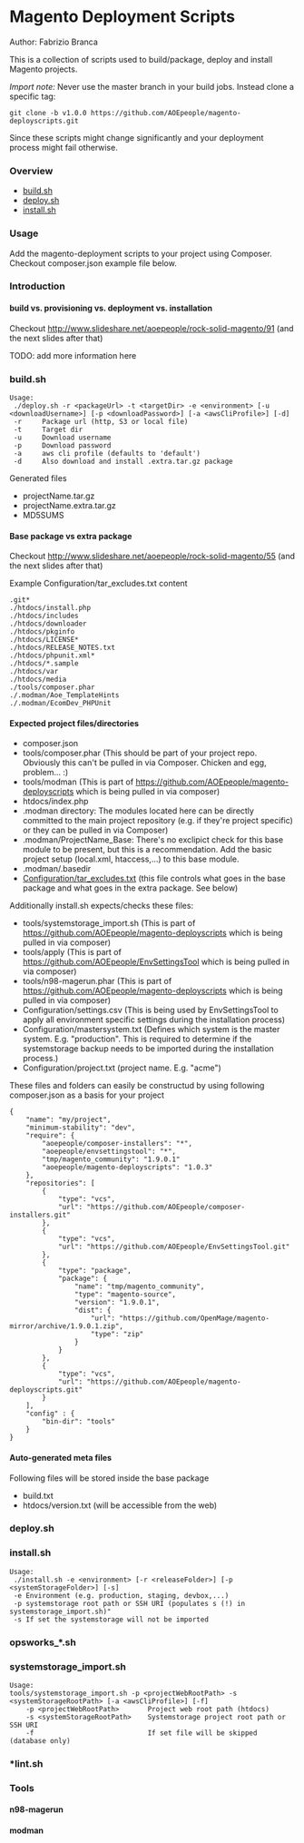 Magento Deployment Scripts
==========================

Author: Fabrizio Branca

This is a collection of scripts used to build/package, deploy and install Magento projects.

*Import note:*
Never use the master branch in your build jobs. Instead clone a specific tag:
```
git clone -b v1.0.0 https://github.com/AOEpeople/magento-deployscripts.git
```
Since these scripts might change significantly and your deployment process might fail otherwise.

### Overview

* [build.sh](#buildsh)
* [deploy.sh](#deploysh)
* [install.sh](#installsh)

### Usage

Add the magento-deployment scripts to your project using Composer. Checkout composer.json example file below.

### Introduction

#### build vs. provisioning vs. deployment vs. installation

Checkout http://www.slideshare.net/aoepeople/rock-solid-magento/91 (and the next slides after that)

TODO: add more information here

### <a name="buildsh"></a>build.sh

```
Usage:
 ./deploy.sh -r <packageUrl> -t <targetDir> -e <environment> [-u <downloadUsername>] [-p <downloadPassword>] [-a <awsCliProfile>] [-d]
 -r     Package url (http, S3 or local file)
 -t     Target dir
 -u     Download username
 -p     Download password
 -a     aws cli profile (defaults to 'default')
 -d     Also download and install .extra.tar.gz package
```

Generated files
* projectName.tar.gz
* projectName.extra.tar.gz
* MD5SUMS

#### Base package vs extra package

Checkout http://www.slideshare.net/aoepeople/rock-solid-magento/55 (and the next slides after that)

<a name="tarexcludes"></a>Example Configuration/tar_excludes.txt content

```
.git*
./htdocs/install.php
./htdocs/includes
./htdocs/downloader
./htdocs/pkginfo
./htdocs/LICENSE*
./htdocs/RELEASE_NOTES.txt
./htdocs/phpunit.xml*
./htdocs/*.sample
./htdocs/var
./htdocs/media
./tools/composer.phar
./.modman/Aoe_TemplateHints
./.modman/EcomDev_PHPUnit
```

#### Expected project files/directories

* composer.json
* tools/composer.phar (This should be part of your project repo. Obviously this can't be pulled in via Composer. Chicken and egg, problem... :)
* tools/modman (This is part of https://github.com/AOEpeople/magento-deployscripts which is being pulled in via composer)
* htdocs/index.php
* .modman directory: The modules located here can be directly committed to the main project repository (e.g. if they're project specific) or they can be pulled in via Composer)
* .modman/ProjectName_Base: There's no exclipict check for this base module to be present, but this is a recommendation. Add the basic project setup (local.xml, htaccess,...) to this base module.
* .modman/.basedir
* [Configuration/tar_excludes.txt](#tarexcludes) (this file controls what goes in the base package and what goes in the extra package. See below)

Additionally install.sh expects/checks these files:

* tools/systemstorage_import.sh (This is part of https://github.com/AOEpeople/magento-deployscripts which is being pulled in via composer)
* tools/apply (This is part of https://github.com/AOEpeople/EnvSettingsTool which is being pulled in via composer)
* tools/n98-magerun.phar (This is part of https://github.com/AOEpeople/magento-deployscripts which is being pulled in via composer)
* Configuration/settings.csv (This is being used by EnvSettingsTool to apply all environment specific settings during the installation process)
* Configuration/mastersystem.txt (Defines which system is the master system. E.g. "production". This is required to determine if the systemstorage backup needs to be imported during the installation process.)
* Configuration/project.txt (project name. E.g. "acme")

These files and folders can easily be constructud by using following composer.json as a basis for your project

```
{
    "name": "my/project",
    "minimum-stability": "dev",
    "require": {
        "aoepeople/composer-installers": "*",
        "aoepeople/envsettingstool": "*",
        "tmp/magento_community": "1.9.0.1"
        "aoepeople/magento-deployscripts": "1.0.3"
    },
    "repositories": [
        {
            "type": "vcs",
            "url": "https://github.com/AOEpeople/composer-installers.git"
        },
        {
            "type": "vcs",
            "url": "https://github.com/AOEpeople/EnvSettingsTool.git"
        },
        {
            "type": "package",
            "package": {
                "name": "tmp/magento_community",
                "type": "magento-source",
                "version": "1.9.0.1",
                "dist": {
                    "url": "https://github.com/OpenMage/magento-mirror/archive/1.9.0.1.zip",
                    "type": "zip"
                }
            }
        },
        {
            "type": "vcs",
            "url": "https://github.com/AOEpeople/magento-deployscripts.git"
        }
    ],
    "config" : {
        "bin-dir": "tools"
    }
}
```

#### Auto-generated meta files

Following files will be stored inside the base package

* build.txt
* htdocs/version.txt (will be accessible from the web)

### <a name="deploysh"></a>deploy.sh

### <a name="installsh"></a>install.sh

```
Usage:
 ./install.sh -e <environment> [-r <releaseFolder>] [-p <systemStorageFolder>] [-s]
 -e Environment (e.g. production, staging, devbox,...)
 -p systemstorage root path or SSH URI (populates s (!) in systemstorage_import.sh)"
 -s If set the systemstorage will not be imported
```

### opsworks_*.sh

### systemstorage_import.sh

```
Usage:
tools/systemstorage_import.sh -p <projectWebRootPath> -s <systemStorageRootPath> [-a <awsCliProfile>] [-f]
    -p <projectWebRootPath>       Project web root path (htdocs)
    -s <systemStorageRootPath>    Systemstorage project root path or SSH URI
    -f                            If set file will be skipped (database only)
```

### *lint.sh

### Tools

#### n98-magerun
#### modman
